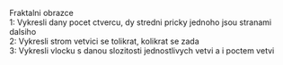 Fraktalni obrazce<br />
1: Vykresli dany pocet ctvercu, dy stredni pricky jednoho jsou stranami dalsiho<br />
2: Vykresli strom vetvici se tolikrat, kolikrat se zada<br />
3: Vykresli vlocku s danou slozitosti jednostlivych vetvi a i poctem vetvi
